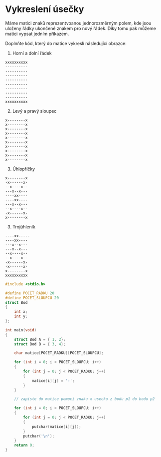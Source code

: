# Vykreslení úsečky

Máme matici znaků reprezentvoanou jednorozměrným polem, kde jsou uloženy řádky ukončené znakem pro nový řádek. Díky tomu pak můžeme matici vypsat jedním příkazem.

Doplnňte kód, který do matice vykreslí následující obrazce:

1) Horní a dolní řádek

```
xxxxxxxxxx
----------
----------
----------
----------
----------
----------
----------
----------
xxxxxxxxxx
```

2) Levý a pravý sloupec

```
x--------x
x--------x
x--------x
x--------x
x--------x
x--------x
x--------x
x--------x
x--------x
x--------x
```

3) Úhlopříčky

```
x--------x
-x------x-
--x----x--
---x--x---
----xx----
----xx----
---x--x---
--x----x--
-x------x-
x--------x
```

3) Trojúhleník

```
----xx-----
----xx----
---x--x---
---x--x---
--x----x--
--x----x--
-x------x-
-x------x-
x--------x
xxxxxxxxxx
```

```c
#include <stdio.h>

#define POCET_RADKU 20
#define POCET_SLOUPCU 20
struct Bod
{
    int x;
    int y;
};

int main(void)
{
    struct Bod A = { 1, 2};
    struct Bod B = { 3, 4};

    char matice[POCET_RADKU][POCET_SLOUPCU];

    for (int i = 0; i < POCET_SLOUPCU; i++)
    {
        for (int j = 0; j < POCET_RADKU; j++)
        {
            matice[i][j] = '-';
        }
    }

    // zapiste do matice pomoci znaku x usecku z bodu p1 do bodu p2

    for (int i = 0; i < POCET_SLOUPCU; i++)
    {
        for (int j = 0; j < POCET_RADKU; j++)
        {
            putchar(matice[i][j]);
        }
        putchar('\n');
    }
    return 0;
}

```
